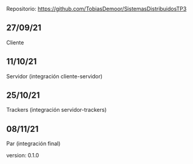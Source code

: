 
Repositorio: https://github.com/TobiasDemoor/SistemasDistribuidosTP3

## 27/09/21
Cliente

## 11/10/21
Servidor (integración cliente-servidor)

## 25/10/21
Trackers (integración servidor-trackers)

## 08/11/21
Par (integración final)


version: 0.1.0